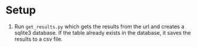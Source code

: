 # Setup

1. Run `get_results.py` which gets the results from the url and creates a sqlite3
database. If the table already exists in the database, it saves the results to a csv file.